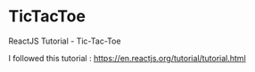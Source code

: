 # TicTacToe
ReactJS Tutorial - Tic-Tac-Toe

I followed this tutorial : https://en.reactjs.org/tutorial/tutorial.html

